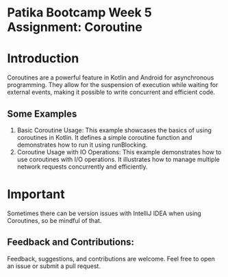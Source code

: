 # Patika Bootcamp Week 5 Assignment: Coroutine

# Introduction

Coroutines are a powerful feature in Kotlin and Android for asynchronous programming. They allow for the suspension of execution while waiting for external events, making it possible to write concurrent and efficient code.

## Some Examples
1. Basic Coroutine Usage: This example showcases the basics of using coroutines in Kotlin. It defines a simple coroutine function and demonstrates how to run it using runBlocking.
2. Coroutine Usage with IO Operations: This example demonstrates how to use coroutines with I/O operations. It illustrates how to manage multiple network requests concurrently and efficiently.

# Important

Sometimes there can be version issues with IntelliJ IDEA when using Coroutines, so be mindful of that.

## Feedback and Contributions:
Feedback, suggestions, and contributions are welcome. Feel free to open an issue or submit a pull request.


